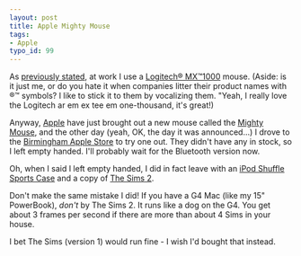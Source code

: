 ```yaml
---
layout: post
title: Apple Mighty Mouse
tags:
- Apple
typo_id: 99
---
```

As [previously stated](/articles/2005/07/04/microsoft-intellimouse-explorer), at work I use a [Logitech&reg; MX&trade;1000](http://www.logitech.com/index.cfm/products/details/GB/EN,CRID=2135,CONTENTID=9043) mouse. (Aside: is it just me, or do you hate it when companies litter their product names with &reg;&trade; symbols?  I like to stick it to them by vocalizing them. "Yeah, I really love the Logitech ar em ex tee em one-thousand, it's great!)

Anyway, [Apple](http://www.apple.com/) have just brought out a new mouse called the [Mighty Mouse](http://www.apple.com/uk/mightymouse/), and the other day (yeah, OK, the day it was announced...) I drove to the [Birmingham Apple Store](http://www.apple.com/uk/retail/bullring/) to try one out.  They didn't have any in stock, so I left empty handed.  I'll probably wait for the Bluetooth version now.

Oh, when I said I left empty handed, I did in fact leave with an [iPod Shuffle Sports Case](http://www.apple.com/uk/ipodshuffle/accessories.html) and a copy of [The Sims 2](http://www.aspyr.com/games.php/mac/10880/).

Don't make the same mistake I did!  If you have a G4 Mac (like my 15" PowerBook), *don't* by The Sims 2.  It runs like a dog on the G4.  You get about 3 frames per second if there are more than about 4 Sims in your house.

I bet The Sims (version 1) would run fine - I wish I'd bought that instead.
